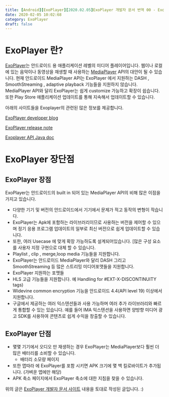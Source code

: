 ```yaml
---
title: [Android][ExoPlayer][2020.02.05]ExoPlayer 개발자 문서 번역 00 - ExoPlayer 란?
date: 2020-02-05 10:02:68
category: ExoPlayer
draft: false
---
```


# ExoPlayer 란?
 [ExoPlayer](https://github.com/google/ExoPlayer)는 안드로이드 용 애플리케이션 레벨의 미디어 플레이어입니다.
 웹이나 로컬에 있는 음악이나 동영상을 재생할 때 사용하는 [MediaPlayer](https://developer.android.com/reference/android/media/MediaPlayer) API의 대안이 될 수 있습니다.
 현재 안드로이드 MediaPlayer API는 ExoPlayer 에서 지원하는 DASH , SmoothStreaming , adaptive playback 기능들을 지원하지 않습니다.
 MediaPlayer API와 달리 ExoPlayer는 쉽게 customize 가능하고 확장이 쉽습니다. 또한 Play Store 애플리케이션 업데이트를 통해 지속해서 업데이트할 수 있습니다.

 
아래의 사이트들을 Exoplayer의 관련된 많은 정보를 제공합니다.

 [ExoPlayer developer blog](https://medium.com/google-exoplayer)
 
 [ExoPlayer release note ](https://github.com/google/ExoPlayer/blob/release-v2/RELEASENOTES.md)
 
 [Exoplayer API Java doc ](https://exoplayer.dev/doc/reference/)

# ExoPlayer 장단점

## ExoPlayer 장점

 ExoPlayer는 안드로이드의 built in 되어 있는 MediaPlayer API의 비해 많은 이점을 가지고 있습니다.

 - 다양한 기기 및 버전의 안드로이드에서 기기에서 문제가 적고 동작의 변형이 작습니다.
 - ExoPlayer는 Apk에 포함하는 라이브러리이므로 사용하는 버전을 제어할 수 있으며 정기 응용 프로그램 업데이트의 일부로 최신 버전으로 쉽게 업데이트할 수 있습니다.
 - 또한, 여러 Usecase 에 맞게 확장 가능하도록 설계되어있습니다. [많은 구성 요소를 사용자 지정 구현으로 대체 할 수 있습니다.
 - Playlist , clip , merge,loop media 기능들을 지원합니다.
 - ExoPlayer는 안드로이드 MediaPlayer와 달리 DASH 그리고 SmoothStreaming 등 많은 스트리밍 미디어포맷들을 지원합니다.
 - ExoPlayer 지원하는 포멧들
 - HLS 고급 기능들을 지원합니다. 예 Handling for #EXT-X-DISCONTINUITY tags) 
 - Widevine common encryption 기능을 안드로이드 4.4(API level 19) 이상에서 지원합니다.
 - 구글에서 제공하는 여러 익스텐션들과 사용 가능하며 여러 추가 라이브러리와 빠르게 통합할 수 있는 있습니다. 예를 들어 IMA 익스텐션을 사용하면 양방향 미디어 광고 SDK를 사용하여 콘텐츠로 쉽게 수익을 창출할 수 있습니다.


## ExoPlayer 단점
- 몇몇 기기에서 오디오 만 재생하는 경우 ExoPlayer는 MediaPlayer보다 훨씬 더 많은 배터리를 소비할 수 있습니다.
  - 배터리 소모량 페이지
- 또한 앱따라 에 ExoPlayer를 포함 시키면 APK 크기에 몇 백 킬로바이트가 추가됩니다. (가벼운 앱에만 해당)
- APK 축소 페이지에서 ExoPlayer 축소에 대한 지침을 찾을 수 있습니다.




위의 글은 [ExoPlayer 개발자 문서 사이트](https://exoplayer.dev/) 내용을 토대로 작성된 글입니다. :) 